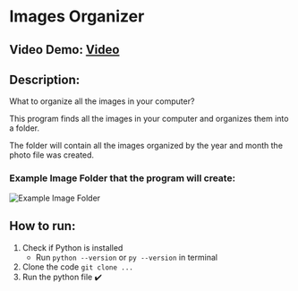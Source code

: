 # Images Organizer
## Video Demo:  [Video](URL)
## Description:
What to organize all the images in your computer?

This program finds all the images in your computer and organizes them into a folder.

The folder will contain all the images organized by the year and month the photo file was created.

### **Example Image Folder that the program will create:**
![Example Image Folder](https://github.com/nipunbatra8/CS50-Project/blob/main/Example%20Folder.png)

## How to run:

1. Check if Python is installed
   - Run `python --version` or `py --version` in terminal
2. Clone the code `git clone ...`
3. Run the python file :heavy_check_mark:
